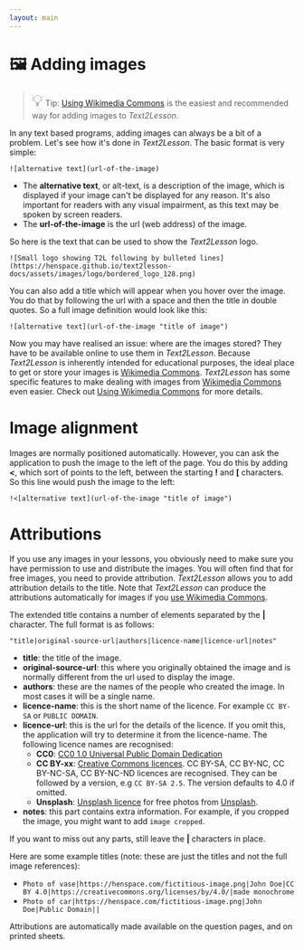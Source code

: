 ```yaml
---
layout: main
---
```


# 🖼️ Adding images

> <span style="font-size:2em;">💡</span> Tip: [Using Wikimedia Commons](./using-wikimedia-commons.md) is the easiest and recommended way for adding images to _Text2Lesson_.

In any text based programs, adding images can always be a bit of a problem. Let's
see how it's done in _Text2Lesson_. The basic format is very simple:

```
![alternative text](url-of-the-image)
```

- The **alternative text**, or alt-text, is a description of the image, which is displayed if your image can't
  be displayed for any reason. It's also important for readers with any visual
  impairment, as this text may be spoken by screen readers.
- The **url-of-the-image** is the url (web address) of the image.

So here is the text that can be used to show the _Text2Lesson_ logo.

```
![Small logo showing T2L following by bulleted lines](https://henspace.github.io/text2lesson-docs/assets/images/logo/bordered_logo_128.png)
```

You can also add a title which will appear when you hover over the image. You do
that by following the url with a space and then the title in double quotes. So
a full image definition would look like this:

```
![alternative text](url-of-the-image "title of image")
```

Now you may have realised an issue: where are the images stored? They have to be
available online to use them in _Text2Lesson_. Because _Text2Lesson_ is inherently
intended for educational purposes, the ideal place to get or store your images is
[Wikimedia Commons](https://commons.wikimedia.org/wiki/Main_Page). _Text2Lesson_ has some specific features to make dealing with images
from [Wikimedia Commons](https://commons.wikimedia.org/wiki/Main_Page) even easier. Check out [Using Wikimedia Commons](using-wikimedia-commons.md)
for more details.

# Image alignment

Images are normally positioned automatically. However, you can ask the application to push the image to
the left of the page. You do this by adding **<**, which sort of points to the left, between the starting **!** and **[** characters. So this line would push the image to the left:

```
!<[alternative text](url-of-the-image "title of image")
```

# Attributions

If you use any images in your lessons, you obviously need to make sure you have
permission to use and distribute the images. You will often find that for
free images, you need to provide attribution. _Text2Lesson_ allows you to add
attribution details to the title. Note that _Text2Lesson_ can produce the attributions
automatically for images if you [use Wikimedia Commons](using-wikimedia-commons.md).

The extended title contains a number of elements
separated by the **|** character. The full format is as follows:

```
"title|original-source-url|authors|licence-name|licence-url|notes"
```

- **title**: the title of the image.
- **original-source-url**: this where you originally obtained the image and is normally different from the url used to display the image.
- **authors**: these are the names of the people who created the image. In most cases it will be a single name.
- **licence-name**: this is the short name of the licence. For example `CC BY-SA` or `PUBLIC DOMAIN`.
- **licence-url**: this is the url for the details of the licence. If you omit this, the application will try to determine it from the licence-name. The following licence names are recognised:
  - **CC0**: [CC0 1.0 Universal Public Domain Dedication](https://creativecommons.org/publicdomain/zero/1.0/)
  - **CC BY-xx**: [Creative Commons licences](https://creativecommons.org/licenses/). CC BY-SA, CC BY-NC, CC BY-NC-SA, CC BY-NC-ND licences are recognised. They can be followed by a version, e.g `CC BY-SA 2.5`. The version defaults to 4.0 if omitted.
  - **Unsplash**: [Unsplash licence](https://unsplash.com/license) for free photos from [Unsplash](https://unsplash.com).
- **notes**: this part contains extra information. For example, if you cropped the image, you might want to add `image cropped`.

If you want to miss out any parts, still leave the **\|** characters in place.

Here are some example titles (note: these are just the titles and not the full image references):

- `Photo of vase|https://henspace.com/fictitious-image.png|John Doe|CC BY 4.0|https://creativecommons.org/licenses/by/4.0/|made monochrome`
- `Photo of car|https://henspace.com/fictitious-image.png|John Doe|Public Domain||`

Attributions are automatically made available on the question pages, and on printed sheets.
